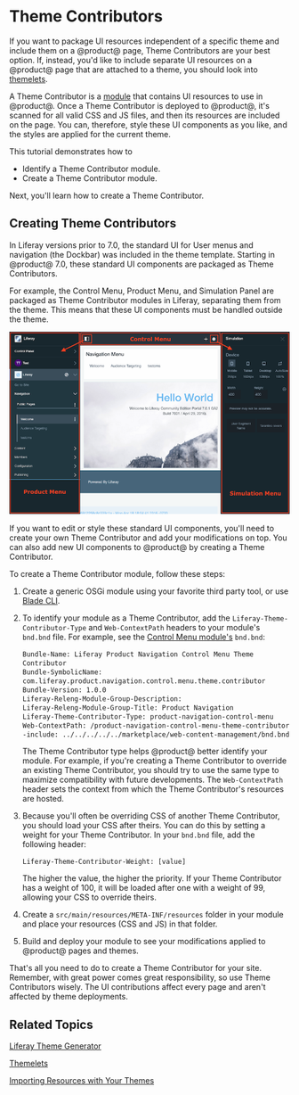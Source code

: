 # Theme Contributors [](id=theme-contributors)

If you want to package UI resources independent of a specific theme and
include them on a @product@ page, Theme Contributors are your best option. If,
instead, you'd like to include separate UI resources on a @product@ page that
are attached to a theme, you should look into
[themelets](/develop/tutorials/-/knowledge_base/7-0/themelets).

A Theme Contributor is a
[module](https://dev.liferay.com/participate/liferaypedia/-/wiki/Main/Module)
that contains UI resources to use in @product@. Once a Theme Contributor is
deployed to @product@, it's scanned for all valid CSS and JS files, and then its
resources are included on the page. You can, therefore, style these UI
components as you like, and the styles are applied for the current theme.

This tutorial demonstrates how to

- Identify a Theme Contributor module.
- Create a Theme Contributor module.

Next, you'll learn how to create a Theme Contributor.

## Creating Theme Contributors [](id=creating-theme-contributors)

In Liferay versions prior to 7.0, the standard UI for User menus and navigation
(the Dockbar) was included in the theme template. Starting in @product@
7.0, these standard UI components are packaged as Theme Contributors.

For example, the Control Menu, Product Menu, and Simulation Panel are packaged
as Theme Contributor modules in Liferay, separating them from the theme. This
means that these UI components must be handled outside the theme.

![Figure 1: The Control Menu, Product Menu, and Simulation Panel are packaged as Theme Contributor modules.](../../images/theme-contributor-menus-diagram.png)

If you want to edit or style these standard UI components, you'll need to create
your own Theme Contributor and add your modifications on top. You can also add
new UI components to @product@ by creating a Theme Contributor.

To create a Theme Contributor module, follow these steps:

1.  Create a generic OSGi module using your favorite third party tool, or use
    [Blade CLI](/develop/tutorials/-/knowledge_base/7-0/blade-cli).

2.  To identify your module as a Theme Contributor, add the
    `Liferay-Theme-Contributor-Type` and `Web-ContextPath` headers to your
    module's `bnd.bnd` file. For example, see the
    [Control Menu module's](@app-ref@/web-experience/latest/javadocs/com/liferay/product/navigation/control/menu/theme/contributor/internal/package-frame.html)
    `bnd.bnd`:

        Bundle-Name: Liferay Product Navigation Control Menu Theme Contributor
        Bundle-SymbolicName: com.liferay.product.navigation.control.menu.theme.contributor
        Bundle-Version: 1.0.0
        Liferay-Releng-Module-Group-Description:
        Liferay-Releng-Module-Group-Title: Product Navigation
        Liferay-Theme-Contributor-Type: product-navigation-control-menu
        Web-ContextPath: /product-navigation-control-menu-theme-contributor
        -include: ../../../../../marketplace/web-content-management/bnd.bnd

    The Theme Contributor type helps @product@ better identify your module. For
    example, if you're creating a Theme Contributor to override an existing
    Theme Contributor, you should try to use the same type to maximize
    compatibility with future developments. The `Web-ContextPath` header sets
    the context from which the Theme Contributor's resources are hosted.

3.  Because you'll often be overriding CSS of another Theme Contributor, you
    should load your CSS after theirs. You can do this by setting a weight for
    your Theme Contributor. In your `bnd.bnd` file, add the following header:

        Liferay-Theme-Contributor-Weight: [value]

    The higher the value, the higher the priority. If your Theme Contributor has
    a weight of 100, it will be loaded after one with a weight of 99, allowing
    your CSS to override theirs.

4.  Create a `src/main/resources/META-INF/resources` folder in your module
    and place your resources (CSS and JS) in that folder.

5.  Build and deploy your module to see your modifications applied to @product@
    pages and themes.

That's all you need to do to create a Theme Contributor for your site. Remember,
with great power comes great responsibility, so use Theme Contributors wisely.
The UI contributions affect every page and aren't affected by theme deployments.

## Related Topics [](id=related-topics)

[Liferay Theme Generator](/develop/tutorials/-/knowledge_base/7-0/themes-generator)

[Themelets](/develop/tutorials/-/knowledge_base/7-0/themelets)

[Importing Resources with Your Themes](/develop/tutorials/-/knowledge_base/7-0/importing-resources-with-a-theme)
